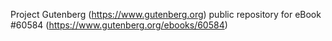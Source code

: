 Project Gutenberg (https://www.gutenberg.org) public repository for eBook #60584 (https://www.gutenberg.org/ebooks/60584)
